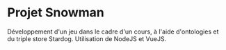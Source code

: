 # Projet Snowman

Développement d'un jeu dans le cadre d'un cours, à l'aide d'ontologies et du triple store Stardog. Utilisation de NodeJS et VueJS.
